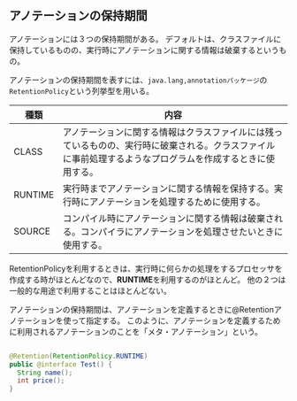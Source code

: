 ## アノテーションの保持期間

アノテーションには３つの保持期間がある。
デフォルトは、クラスファイルに保持しているものの、実行時にアノテーションに関する情報は破棄するというもの。

アノテーションの保持期間を表すには、`java.lang,annotationパッケージ`の`RetentionPolicy`という列挙型を用いる。

種類|内容
--|--
CLASS|アノテーションに関する情報はクラスファイルには残っているものの、実行時に破棄される。クラスファイルに事前処理するようなプログラムを作成するときに使用する。
RUNTIME|実行時までアノテーションに関する情報を保持する。実行時にアノテーションを処理するために使用する。
SOURCE|コンパイル時にアノテーションに関する情報は破棄される。コンパイラにアノテーションを処理させたいときに使用する。

RetentionPolicyを利用するときは、実行時に何らかの処理をするプロセッサを作成する時がほとんどなので、**RUNTIME**を利用するのがほとんど。
他の２つは一般的な用途で利用することはほとんどない。

アノテーションの保持期間は、アノテーションを定義するときに@Retentionアノテーションを使って指定する。
このように、アノテーションを定義するために利用されるアノテーションのことを「メタ・アノテーション」という。

```java

@Retention(RetentionPolicy.RUNTIME)
public @interface Test() {
  String name();
  int price();
}
```

